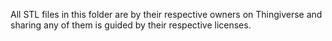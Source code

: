 All STL files in this folder are by their respective owners on Thingiverse and sharing any of them is guided by their respective licenses.

